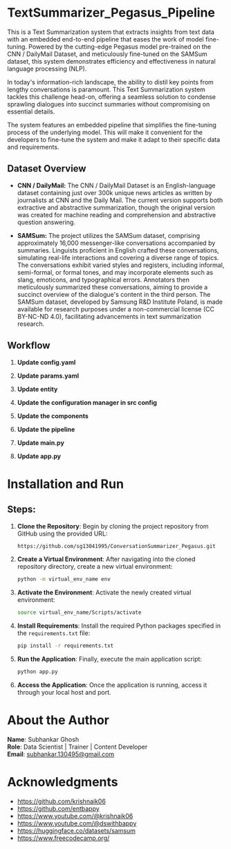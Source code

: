 # TextSummarizer_Pegasus_Pipeline

This is a Text Summarization system that extracts insights from text data with an embedded end-to-end pipeline that eases the work of model fine-tuning. Powered by the cutting-edge Pegasus model pre-trained on the CNN / DailyMail Dataset, and meticulously fine-tuned on the SAMSum dataset, this system demonstrates efficiency and effectiveness in natural language processing (NLP).

In today's information-rich landscape, the ability to distil key points from lengthy conversations is paramount. This Text Summarization system tackles this challenge head-on, offering a seamless solution to condense sprawling dialogues into succinct summaries without compromising on essential details.

The system features an embedded pipeline that simplifies the fine-tuning process of the underlying model. This will make it convenient for the developers to fine-tune the system and make it adapt to their specific data and requirements.

## Dataset Overview

- **CNN / DailyMail:** The CNN / DailyMail Dataset is an English-language dataset containing just over 300k unique news articles as written by journalists at CNN and the Daily Mail. The current version supports both extractive and abstractive summarization, though the original version was created for machine reading and comprehension and abstractive question answering.

- **SAMSum:** The project utilizes the SAMSum dataset, comprising approximately 16,000 messenger-like conversations accompanied by summaries. Linguists proficient in English crafted these conversations, simulating real-life interactions and covering a diverse range of topics. The conversations exhibit varied styles and registers, including informal, semi-formal, or formal tones, and may incorporate elements such as slang, emoticons, and typographical errors. Annotators then meticulously summarized these conversations, aiming to provide a succinct overview of the dialogue's content in the third person. The SAMSum dataset, developed by Samsung R&D Institute Poland, is made available for research purposes under a non-commercial license (CC BY-NC-ND 4.0), facilitating advancements in text summarization research.

## Workflow

1. **Update config.yaml**

2. **Update params.yaml**

3. **Update entity**

4. **Update the configuration manager in src config**

5. **Update the components**

6. **Update the pipeline**

7. **Update main.py**

8. **Update app.py**

# Installation and Run

## Steps:

1. **Clone the Repository**: Begin by cloning the project repository from GitHub using the provided URL:
    ```bash
    https://github.com/sg13041995/ConversationSummarizer_Pegasus.git
    ```

2. **Create a Virtual Environment**: After navigating into the cloned repository directory, create a new virtual environment:
    ```bash
    python -m virtual_env_name env
    ```

3. **Activate the Environment**: Activate the newly created virtual environment:
    ```bash
    source virtual_env_name/Scripts/activate
    ```

4. **Install Requirements**: Install the required Python packages specified in the `requirements.txt` file:
    ```bash
    pip install -r requirements.txt
    ```

5. **Run the Application**: Finally, execute the main application script:
    ```bash
    python app.py
    ```

6. **Access the Application**: Once the application is running, access it through your local host and port.

# About the Author

**Name**: Subhankar Ghosh  
**Role**: Data Scientist | Trainer | Content Developer  
**Email**: subhankar.130495@gmail.com  

# Acknowledgments

- https://github.com/krishnaik06
- https://github.com/entbappy
- https://www.youtube.com/@krishnaik06
- https://www.youtube.com/@dswithbappy
- https://huggingface.co/datasets/samsum
- https://www.freecodecamp.org/
